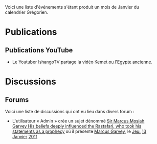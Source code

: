 <!-- TITLE: 01-Janvier -->
<!-- SUBTITLE: Événement s'étant produit un Janvier -->

Voici une liste d'événements s'étant produit un mois de Janvier du calendrier Grégorien.

# Publications
## Publications YouTube
* Le Youtuber IshangoTV partage la vidéo [Kemet ou l'Egypte ancienne](https://www.youtube.com/watch?v=lfS4IzC4eLM).

# Discussions
## Forums
Voici une liste de discussions qui ont eu lieu dans divers forum :
* L'utilisateur « Admin » crée un sujet dénommé [Sir Marcus Mosiah Garvey His beliefs deeply influenced the Rastafari, who took his statements as a prophecy](http://join.clubme.net/t26-sir-marcus-mosiah-garvey-his-beliefs-deeply-influenced-the-rastafari-who-took-his-statements-as-a-prophecy#26) où il présente [Marcus Garvey](/personnalite/homme/polymathe/caraibes/midi/colonie/xamayca/marcus-gavey), le [Jeu.](histoire/date/calendrier-gregorien/par-jour-de-la-semaine/jeudi) [13](/histoire/date/calendrier-gregorien/par-jour/13) [Janvier](/histoire/date/calendrier-gregorien/par-mois/janvier) [2011](/histoire/date/calendrier-gregorien/par-annee/2011).